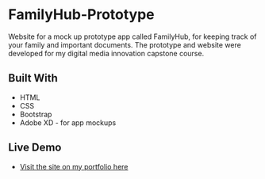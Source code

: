 # FamilyHub-Prototype
Website for a mock up prototype app called FamilyHub, for keeping track of your family and important documents. The prototype and website were developed for my digital media innovation capstone course. 

## Built With
* HTML
* CSS
* Bootstrap
* Adobe XD - for app mockups

## Live Demo
* [Visit the site on my portfolio here](http://familyhub.jakeruff.com/)

